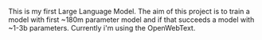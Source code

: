 This is my first Large Language Model. 
The aim of this project is to train a model with first ~180m parameter model and if that succeeds a model with ~1-3b parameters.
Currently i'm using the OpenWebText.
